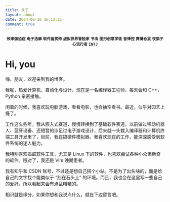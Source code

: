 ```yaml
---
title: 关于
layout: about
date: 2024-06-16 16:13:21
comment: true
---
```


<center> <code><strong>效率强迫症</strong></code> <code><strong>电子洁癖</strong></code> <code><strong>软件鉴赏师</strong></code> <code><strong>虚拟世界冒险家</strong></code> <code><strong>书虫</strong></code> <code><strong>图形创意学徒</strong></code> <code><strong>音律控</strong></code> <code><strong>赛博仓鼠</strong></code> <code><strong>夜猫子</strong></code> <code><strong>心流行者</strong></code> <code><strong>INTJ</strong></code> </center>

# Hi, you

嗨，朋友，欢迎来到我的博客。

我呢，热爱计算机、自动化与设计，现在是一名编译器工程师，每天会和 C++，Python 亲密接触。

闲着的时候，我喜欢玩电脑游戏，看看电影，也会抽空看书。最近，似乎对园艺上瘾了。

工作这么些年，我从嵌入式赛道，慢慢转换到了基础软件赛道。以前做过移动机器人、蓝牙设备、还短暂的涉足过电子游戏设计，后来就一头栽入编译器和计算机终端工具开发里了，目前，我在搞硬件模拟器。我喜欢现在的工作，能深深感受到软件系统的迷人魅力。

我特别喜欢捣鼓软件工具，尤其是 Linux 下的软件，也喜欢尝试各种小众但新奇的软件。哦对了，我还是 Vim 晚期患者。

我有知乎和 CSDN 账号，不过还是想自己搭个小站。不是为了出名啥的，而是给自己的文字找个能类似于 “刻在石头上” 的环境。而且，我也会在这里写一些自己的爱好，所以看起来会有点乱糟糟的。

相识就是缘分，如果你想和我说点什么，就在下边留言吧。
